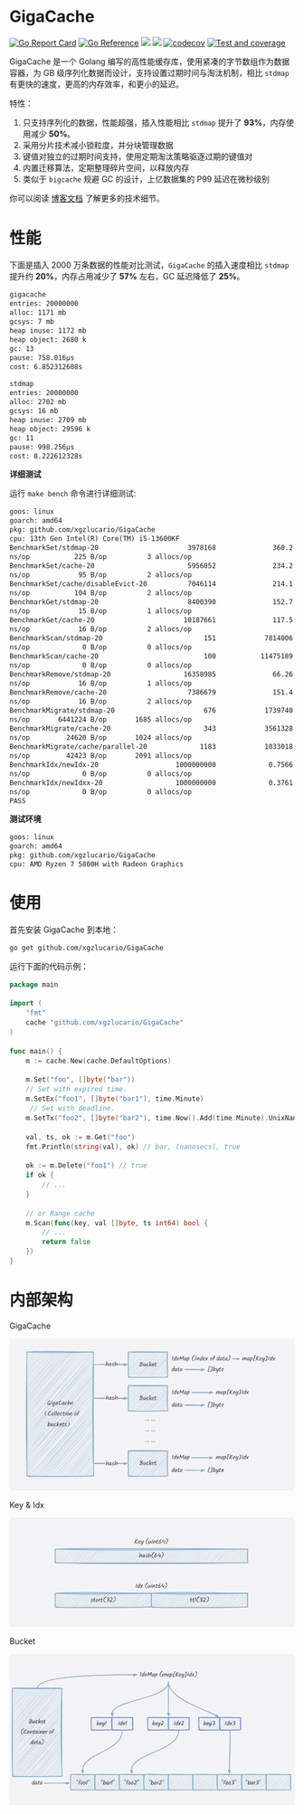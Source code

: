 # GigaCache

[![Go Report Card](https://goreportcard.com/badge/github.com/xgzlucario/GigaCache)](https://goreportcard.com/report/github.com/xgzlucario/GigaCache) [![Go Reference](https://pkg.go.dev/badge/github.com/xgzlucario/GigaCache.svg)](https://pkg.go.dev/github.com/xgzlucario/GigaCache) ![](https://img.shields.io/badge/go-1.22-orange.svg) ![](https://img.shields.io/github/languages/code-size/xgzlucario/GigaCache.svg) [![codecov](https://codecov.io/gh/xgzlucario/GigaCache/graph/badge.svg?token=yC1xELYaM2)](https://codecov.io/gh/xgzlucario/GigaCache) [![Test and coverage](https://github.com/xgzlucario/GigaCache/actions/workflows/rotom.yml/badge.svg)](https://github.com/xgzlucario/GigaCache/actions/workflows/rotom.yml)

GigaCache 是一个 Golang 编写的高性能缓存库，使用紧凑的字节数组作为数据容器，为 GB 级序列化数据而设计，支持设置过期时间与淘汰机制，相比 `stdmap` 有更快的速度，更高的内存效率，和更小的延迟。

特性：

1. 只支持序列化的数据，性能超强，插入性能相比 `stdmap` 提升了 **93%**，内存使用减少 **50%**。
2. 采用分片技术减小锁粒度，并分块管理数据
3. 键值对独立的过期时间支持，使用定期淘汰策略驱逐过期的键值对
4. 内置迁移算法，定期整理碎片空间，以释放内存
5. 类似于 `bigcache` 规避 GC 的设计，上亿数据集的 P99 延迟在微秒级别

你可以阅读 [博客文档](https://lucario.cn/posts/gigacache/) 了解更多的技术细节。

# 性能

下面是插入 2000 万条数据的性能对比测试，`GigaCache` 的插入速度相比 `stdmap` 提升约 **20%**，内存占用减少了 **57%** 左右，GC 延迟降低了 **25%**。

```
gigacache
entries: 20000000
alloc: 1171 mb
gcsys: 7 mb
heap inuse: 1172 mb
heap object: 2680 k
gc: 13
pause: 758.016µs
cost: 6.852312608s
```

```
stdmap
entries: 20000000
alloc: 2702 mb
gcsys: 16 mb
heap inuse: 2709 mb
heap object: 29596 k
gc: 11
pause: 998.256µs
cost: 8.222612328s
```

**详细测试**

运行 `make bench` 命令进行详细测试:

```
goos: linux
goarch: amd64
pkg: github.com/xgzlucario/GigaCache
cpu: 13th Gen Intel(R) Core(TM) i5-13600KF
BenchmarkSet/stdmap-20                      3978168              360.2 ns/op           225 B/op          3 allocs/op
BenchmarkSet/cache-20                       5956052              234.2 ns/op            95 B/op          2 allocs/op
BenchmarkSet/cache/disableEvict-20          7046114              214.1 ns/op           104 B/op          2 allocs/op
BenchmarkGet/stdmap-20                      8400390              152.7 ns/op            15 B/op          1 allocs/op
BenchmarkGet/cache-20                      10187661              117.5 ns/op            16 B/op          2 allocs/op
BenchmarkScan/stdmap-20                         151            7814006 ns/op             0 B/op          0 allocs/op
BenchmarkScan/cache-20                          100           11475189 ns/op             0 B/op          0 allocs/op
BenchmarkRemove/stdmap-20                  16358985              66.26 ns/op            16 B/op          1 allocs/op
BenchmarkRemove/cache-20                    7386679              151.4 ns/op            16 B/op          2 allocs/op
BenchmarkMigrate/stdmap-20                      676            1739740 ns/op       6441224 B/op       1685 allocs/op
BenchmarkMigrate/cache-20                       343            3561328 ns/op         24620 B/op       1024 allocs/op
BenchmarkMigrate/cache/parallel-20             1183            1033018 ns/op         42423 B/op       2091 allocs/op
BenchmarkIdx/newIdx-20                   1000000000             0.7566 ns/op             0 B/op          0 allocs/op
BenchmarkIdx/newIdxx-20                  1000000000             0.3761 ns/op             0 B/op          0 allocs/op
PASS
```

**测试环境**

```
goos: linux
goarch: amd64
pkg: github.com/xgzlucario/GigaCache
cpu: AMD Ryzen 7 5800H with Radeon Graphics
```

# 使用

首先安装 GigaCache 到本地：

```bash
go get github.com/xgzlucario/GigaCache
```

运行下面的代码示例：

```go
package main

import (
    "fmt"
    cache "github.com/xgzlucario/GigaCache"
)

func main() {
    m := cache.New(cache.DefaultOptions)

    m.Set("foo", []byte("bar"))
    // Set with expired time.
    m.SetEx("foo1", []byte("bar1"), time.Minute)
     // Set with deadline.
    m.SetTx("foo2", []byte("bar2"), time.Now().Add(time.Minute).UnixNano())

    val, ts, ok := m.Get("foo")
    fmt.Println(string(val), ok) // bar, (nanosecs), true

    ok := m.Delete("foo1") // true
    if ok { 
        // ...
    }

    // or Range cache
    m.Scan(func(key, val []byte, ts int64) bool {
        // ...
        return false
    })
}
```

# 内部架构

GigaCache

![p1](p1.png)

Key & Idx

![p2](p2.png)

Bucket

![p3](p3.png)
